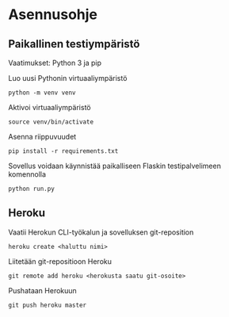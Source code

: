 # Asennusohje

## Paikallinen testiympäristö
Vaatimukset: Python 3 ja pip

Luo uusi Pythonin virtuaaliympäristö
```
python -m venv venv
```
Aktivoi virtuaaliympäristö
```
source venv/bin/activate
```
Asenna riippuvuudet
```
pip install -r requirements.txt
```
Sovellus voidaan käynnistää paikalliseen Flaskin testipalvelimeen komennolla
```
python run.py
```

## Heroku
Vaatii Herokun CLI-työkalun ja sovelluksen git-reposition
```
heroku create <haluttu nimi>
```
Liitetään git-repositioon Heroku
```
git remote add heroku <herokusta saatu git-osoite>
```
Pushataan Herokuun
```
git push heroku master
```

